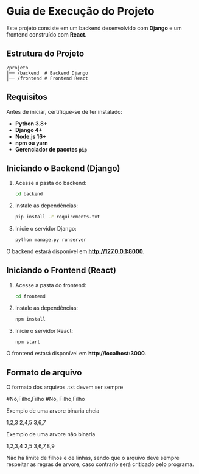 # Guia de Execução do Projeto  

Este projeto consiste em um backend desenvolvido com **Django** e um frontend construído com **React**.  

## Estrutura do Projeto  

```
/projeto
│── /backend  # Backend Django
│── /frontend # Frontend React
```

## Requisitos  

Antes de iniciar, certifique-se de ter instalado:  

- **Python 3.8+**  
- **Django 4+**  
- **Node.js 16+**  
- **npm ou yarn**  
- **Gerenciador de pacotes `pip`**  
 

## Iniciando o Backend (Django)  

1. Acesse a pasta do backend:  
   ```sh
   cd backend
   ```

2. Instale as dependências:  
   ```sh
   pip install -r requirements.txt
   ```

3. Inicie o servidor Django:  
   ```sh
   python manage.py runserver
   ```

O backend estará disponível em **http://127.0.0.1:8000**.  

## Iniciando o Frontend (React)  

1. Acesse a pasta do frontend:  
   ```sh
   cd frontend
   ```

2. Instale as dependências:  
   ```sh
   npm install
   ```

3. Inicie o servidor React:  
   ```sh
   npm start
   ```

O frontend estará disponível em **http://localhost:3000**.  


## Formato de arquivo

O formato dos arquivos .txt devem ser sempre

#Nó,Filho,Filho
#Nó, Filho,Filho

Exemplo de uma arvore binaria cheia

1,2,3
2,4,5
3,6,7

Exemplo de uma arvore não binaria

1,2,3,4
2,5
3,6,7,8,9

Não há limite de filhos e de linhas, sendo que o arquivo deve sempre respeitar as regras de arvore, caso contrario será criticado pelo programa.

